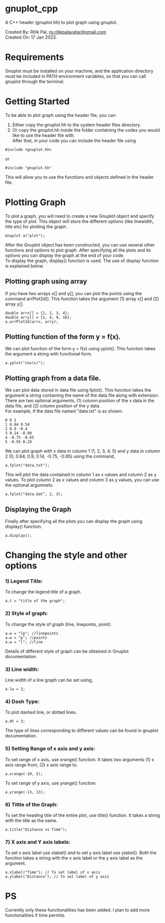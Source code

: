 # gnuplot_cpp
A C++ header (gnuplot.hh) to plot graph using gnuplot.

Created By: Ritik Pal, rp.ritikpalavatar@gmail.com  
Created On: 17 Jan 2023.  

# Requirements
Gnuplot must be installed on your machine, and the application directory must be included in PATH environment variables, so that you can call gnuplot through the terminal.

# Getting Started
To be able to plot graph using the header file, you can:
1. Either copy the gnuplot.hh to the system header files directory.  
2. Or copy the gnuplot.hh inside the folder containing the codes you would like to use the header file with.  
After that, in your code you can include the header file using  
```
#include <gnuplot.hh>
```
or
```
#include "gnuplot.hh"
```
This will allow you to use the functions and objects defined in the header file.  

# Plotting Graph
To plot a graph, you will need to create a new Gnuplot object and specify the type of plot. This object will store the different options (like linewidth, title etc) for plotting the graph.   
```
Gnuplot a("plot");
```
After the Gnuplot object has been constructed, you can use several other functions and options to plot graph. After specifying all the plots and its options you can display the graph at the end of your code.  
To display the graph, display() function is used. The use of display function is explained below.

## Plotting graph using array
If you have two arrays x[] and y[], you can plot the points using the command arrPlot2d(). This function takes the argument (1) array x[] and (2) array y[].
```
double arrx[] = {1, 2, 3, 4};
double arry[] = {1, 4, 9, 16};
a.arrPlot2d(arrx, arry);
```

## Plotting function of the form y = f(x).
We can plot function of the form y = f(x) using yplot(). This function takes the argument a string with functional form.
```
a.yplot("cos(x)");
```
## Plotting graph from a data file.
We can plot data stored in data file using fplot(). This function takes the argument a string containing the name of the data file along with extension.  
There are two optional arguments, (1) column position of the x data in the data file, and (2) column position of the y data.  
For example, if the data file named "data.txt" is as shown:
```
0 0 1
1 0.84 0.54
2 0.9 -0.4
3 0.14 -0.98
4 -0.75 -0.65
5 -0.95 0.28
```
We can plot graph with x data in column 1 (1, 2, 3, 4, 5) and y data in column 2 (0, 0.84, 0.9, 0.14, -0.75, -0.95) using the command,
```
a.fplot("data.txt");
```
This will plot the data contained in column 1 as x values and column 2 as y values.
To plot column 2 as x values and column 3 as y values, you can use the optional argumnets.
```
a.fplot("data.dat", 2, 3);
```
## Displaying the Graph
Finally after specifying all the plots you can display the graph using display() function.
```
a.display();
```

# Changing the style and other options

### 1) Legend Title:
To change the legend title of a graph.
```
a.t = "title of the graph";
```

### 2) Style of graph: 
To change the style of graph (line, linepoints, point):
```
a.w = "lp"; //linepoints
a.w = "p"; //points
a.w = "l"; //line
```
Details of different style of graph can be obtained in Gnuplot documentation.  

### 3) Line width: 
Line width of a line graph can be set using,
```
a.lw = 2;
```

### 4) Dash Type: 
To plot dashed line, or dotted lines.
```
a.dt = 3;
```
The type of lines corresponding to different values can be found in gnuplot documentation.  

### 5) Setting Range of x axis and y axis:  
To set range of x axis, use xrange() function. It takes two arguments (1) x axis range from, (2) x axis range to.  
```
a.xrange(-10, 5);
```
To set range of y axis, use yrange() function.
```
a.yrange(-13, 13);
```

### 6) Tittle of the Graph:
To set the heading title of the entire plot, use title() function. It takes a string with the title as the name.
```
a.title("Distance vs Time");
```

### 7) X axis and Y axis labels:  
To set x axis label use xlabel() and to set y axis label use ylabel(). Both the function takes a string with the x axis label or the y axis label as the argument.
```
a.xlabel("Time"); // To set label of x axis
a.ylabel("Distance"); // To set label of y axis
```

# PS
Currently only these functionalities has been added. I plan to add more functionalities if time permits.
